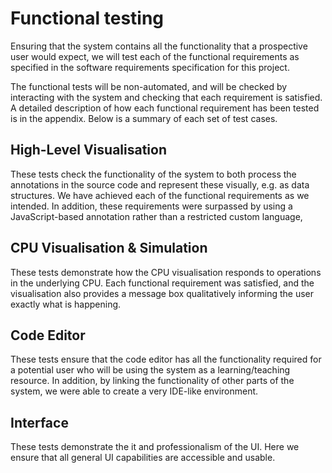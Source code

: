 # Functional testing #

Ensuring that the system contains all the functionality that a prospective user would expect, we will test each of the functional requirements as specified in the software requirements specification for this project.

The functional tests will be non-automated, and will be checked by interacting with the system and checking that each requirement is satisfied. A detailed description of how each functional requirement has been tested is in the appendix. Below is a summary of each set of test cases.

## High-Level Visualisation ##
These tests check the functionality of the system to both process the annotations in the source code and represent these visually, e.g. as data structures. We have achieved each of the functional requirements as we intended. In addition, these requirements were surpassed by using a JavaScript-based annotation rather than a restricted custom language,

## CPU Visualisation & Simulation ##
These tests demonstrate how the CPU visualisation responds to operations in the underlying CPU. Each functional requirement was satisfied, and the visualisation also provides a message box qualitatively informing the user exactly what is happening.

## Code Editor ##
These tests ensure that the code editor has all the functionality required for a potential user who will be using the system as a learning/teaching resource. In addition, by linking the functionality of other parts of the system, we were able to create a very IDE-like environment.

## Interface ##
These tests demonstrate the it and professionalism of the UI. Here we ensure that all general UI capabilities are accessible and usable.
